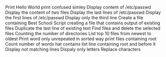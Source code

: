Print Hello World
print confused simley
Display content of /etc/passwd
Display the content of two files
Display the last lines of /etc/passwd
Display the first lines of /etc/passwd
Display only the third line
Create a file containing Best School
Script creating a file  that contains output of existing files
Duplicate the last line of existing text
Find filea and delete the selected files
Counting the number of directories
List top 10 files from newest to oldest
Print word only unrepeated in sorted way
print files containing root
Count number of words hat contains
list line containing root and before it
Display not matching lines
Dispaly only letters
Replace characters
